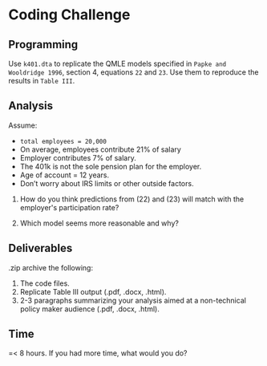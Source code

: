 # Coding Challenge

## Programming

Use `k401.dta` to replicate the QMLE models specified in `Papke and Wooldridge 1996`, section 4, equations `22` and `23`. Use them to reproduce the results in `Table III`.

## Analysis

Assume: 
- `total employees = 20,000` 
- On average, employees contribute 21% of salary
- Employer contributes 7% of salary.
- The 401k is not the sole pension plan for the employer.
- Age of account = 12 years.
- Don’t worry about IRS limits or other outside factors.

1. How do you think predictions from (22) and (23) will match with the employer's participation rate?

2. Which model seems more reasonable and why?

## Deliverables

.zip archive the following:
1. The code files.
2. Replicate Table III output (.pdf, .docx, .html).
3. 2-3 paragraphs summarizing your analysis aimed at a non-technical policy maker audience (.pdf, .docx, .html).

## Time

=< 8 hours. If you had more time, what would you do?
